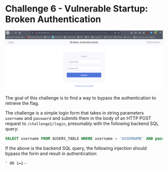 # Challenge 6 - Vulnerable Startup: Broken Authentication

![Pasted image 20210804155310](Pasted%20image%2020210804155310.png)

The goal of this challenge is to find a way to bypass the authentication to retrieve the flag.

The challenge is a simple login form that takes in string parameters `username` and `password` and submits them in the body of an HTTP POST request to `/challenge1/login`, presumably with the following backend SQL query:

```sql
SELECT username FROM $USERS_TABLE WHERE username = '$USERNAME' AND password = '$PASSWORD_HASH'
```

If the above is the backend SQL query, the following injection should bypass the form and result in authentication:

```txt
' OR 1=1--
```